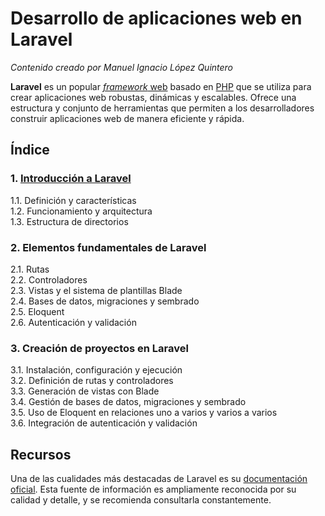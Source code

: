 # Desarrollo de aplicaciones web en Laravel

_Contenido creado por Manuel Ignacio López Quintero_

**Laravel** es un popular [*framework* web](https://en.wikipedia.org/wiki/Web_framework) basado en [PHP](https://en.wikipedia.org/wiki/PHP) que se utiliza para crear aplicaciones web robustas, dinámicas y escalables. Ofrece una estructura y conjunto de herramientas que permiten a los desarrolladores construir aplicaciones web de manera eficiente y rápida.

## Índice

### 1. [Introducción a Laravel](1)

1.1. Definición y características<br />
1.2. Funcionamiento y arquitectura<br />
1.3. Estructura de directorios

### 2. Elementos fundamentales de Laravel

2.1. Rutas<br />
2.2. Controladores<br />
2.3. Vistas y el sistema de plantillas Blade<br />
2.4. Bases de datos, migraciones y sembrado<br />
2.5. Eloquent<br />
2.6. Autenticación y validación

### 3. Creación de proyectos en Laravel

3.1. Instalación, configuración y ejecución<br />
3.2. Definición de rutas y controladores<br />
3.3. Generación de vistas con Blade<br />
3.4. Gestión de bases de datos, migraciones y sembrado<br />
3.5. Uso de Eloquent en relaciones uno a varios y varios a varios<br />
3.6. Integración de autenticación y validación

## Recursos

Una de las cualidades más destacadas de Laravel es su [documentación oficial](https://laravel.com/docs). Esta fuente de información es ampliamente reconocida por su calidad y detalle, y se recomienda consultarla constantemente. 
